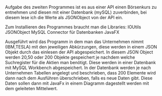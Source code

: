 
Aufgabe des zweiten Programmes ist es aus einer API einen Börsenkurs zu entnehmen und diesen mit einer Datenbank (mySQL) zuverbinden, bei diesem lese ich die Werte als JSONObject von der API ein.

Zum Installieren des Programmes braucht man die Libraries:
IOUtils
JSONObject
MySQL Connector für Datenbanken
JavaFX

Ausgeführt wird das Programm in dem man das Unternehmen nimmt (IBM,TESLA) mit den jeweiligen Abkürzungen, diese werden in einem JSON Objekt durch das einlesen der API abgespeichert.
In diesem JSON Object werden 20,50 oder 200 Objekte gespeichert je nachdem welche Suchregister für die Aktien man benötigt.
Diese werden in einer Datenbank mit MySQL Workbench abgespeichert. In der Datenbank werden je nach Unternehmen Tabellen angelegt und beschrieben, dass 200 Elemente wird dann nach dem Ausführen überschrieben, falls es neue Daten gibt.
Diese Daten sollen dann mit JavaFx in einem Diagramm dagestellt werden mit dem geleiteten Mittelwert.

